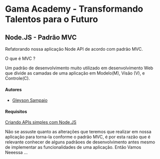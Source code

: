 # Gama Academy - Transformando Talentos para o Futuro

## Node.JS - Padrão MVC

Refatorando nossa aplicação Node API de acordo com padrão MVC.

O que é MVC ?

Um padrão de desenvolvimento muito utilizado em desenvolvimento Web que divide as camadas de uma aplicação em Modelo(M), Visão (V), e Controle(C).


#### Autores
- [Gleyson Sampaio](https://github.com/gleyson-gama)

#### Requisitos
[Criando APIs simples com Node.JS](https://github.com/educacao-gama/tutoriais/tree/main/node-app-api)

Não se assuste quanto as alterações que teremos que realizar em nossa aplicação para torna-la conforme o padrão MVC, é por esta razão que é relevante conhecer de alguns padrãoes de desenvolvimento antes mesmo de implementar as funcionalidades de uma aplicação.
Então Vamos Neeessa ...
